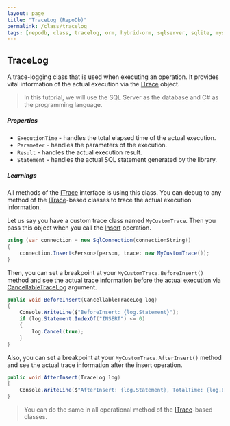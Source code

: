 ```yaml
---
layout: page
title: "TraceLog (RepoDb)"
permalink: /class/tracelog
tags: [repodb, class, tracelog, orm, hybrid-orm, sqlserver, sqlite, mysql, postgresql]
---
```


## TraceLog

A trace-logging class that is used when executing an operation. It provides vital information of the actual execution via the [ITrace](/interface/itrace) object.

> In this tutorial, we will use the SQL Server as the database and C# as the programming language.

##### Properties

- `ExecutionTime` - handles the total elapsed time of the actual execution.
- `Parameter` - handles the parameters of the execution.
- `Result` - handles the actual execution result.
- `Statement` - handles the actual SQL statement generated by the library.

##### Learnings

All methods of the [ITrace](/interface/itrace) interface is using this class. You can debug to any method of the [ITrace](/interface/itrace)-based classes to trace the actual execution information.

Let us say you have a custom trace class named `MyCustomTrace`. Then you pass this object when you call the [Insert](/operation/insert) operation.

```csharp
using (var connection = new SqlConnection(connectionString))
{
    connection.Insert<Person>(person, trace: new MyCustomTrace());
}
```

Then, you can set a breakpoint at your `MyCustomTrace.BeforeInsert()` method and see the actual trace information before the actual execution via [CancellableTraceLog](/class/cancellabletracelog) argument.

```csharp
public void BeforeInsert(CancellableTraceLog log)
{
    Console.WriteLine($"BeforeInsert: {log.Statement}");
    if (log.Statement.IndexOf("INSERT") <= 0)
    {
        log.Cancel(true);
    }
}
```

Also, you can set a breakpoint at your `MyCustomTrace.AfterInsert()` method and see the actual trace information after the insert operation.

```csharp
public void AfterInsert(TraceLog log)
{
    Console.WriteLine($"AfterInsert: {log.Statement}, TotalTime: {log.ExecutionTime.TotalSeconds} second(s)");
}
```

> You can do the same in all operational method of the [ITrace](/interface/itrace)-based classes.